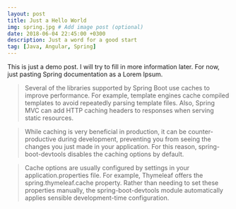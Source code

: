 ```yaml
---
layout: post
title: Just a Hello World
img: spring.jpg # Add image post (optional)
date: 2018-06-04 22:45:00 +0300
description: Just a word for a good start
tag: [Java, Angular, Spring]
---
```

This is just a demo post. I will try to fill in more information later. For now, just pasting Spring documentation as a Lorem Ipsum.

> Several of the libraries supported by Spring Boot use caches to improve performance. For example, template engines cache compiled templates to avoid repeatedly parsing template files. Also, Spring MVC can add HTTP caching headers to responses when serving static resources.

> While caching is very beneficial in production, it can be counter-productive during development, preventing you from seeing the changes you just made in your application. For this reason, spring-boot-devtools disables the caching options by default.

> Cache options are usually configured by settings in your application.properties file. For example, Thymeleaf offers the spring.thymeleaf.cache property. Rather than needing to set these properties manually, the spring-boot-devtools module automatically applies sensible development-time configuration.